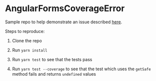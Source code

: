 # AngularFormsCoverageError

Sample repo to help demonstrate an issue described [here](https://github.com/rpbeukes/angular-typesafe-reactive-forms-helper/issues/288).

Steps to reproduce:

1. Clone the repo

2. Run `yarn install`

3. Run `yarn test` to see that the tests pass

4. Run `yarn test --coverage` to see that the test which uses the `getSafe` method fails and returns `undefined` values
